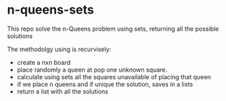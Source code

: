 # n-queens-sets
This repo solve the n-Queens problem using sets, returning all the possible solutions

The methodolgy using is recurvisely:
  - create a nxn board
  - place randomly a queen at pop one unknown square.
  - calculate using sets all the squares unavailable of placing that queen
  - if we place n queens and if unique the solution, saves in a lists
  - return a list with all the solutions

